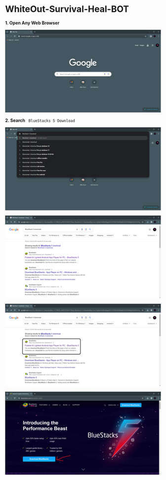 # WhiteOut-Survival-Heal-BOT

**1. Open Any Web Browser**

![alt text](image.png)

**2. Search**  ``` BlueStacks 5 Download```

![alt text](image-1.png)

![alt text](image-2.png)

![alt text](search.jpg)

![alt text](image-3.png)
